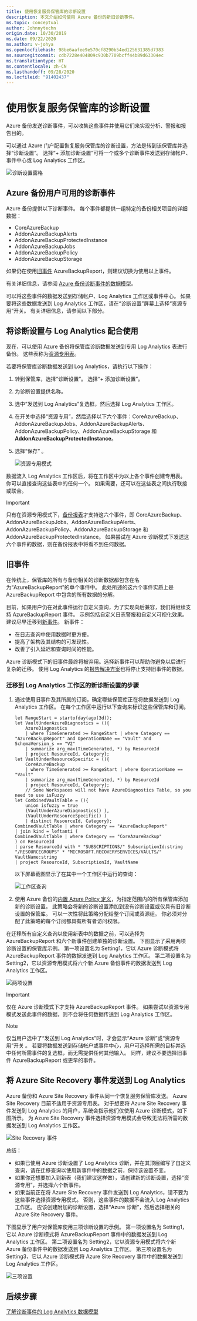 ```yaml
---
title: 使用恢复服务保管库的诊断设置
description: 本文介绍如何使用 Azure 备份的新旧诊断事件。
ms.topic: conceptual
author: Johnnytechn
origin.date: 10/30/2019
ms.date: 09/22/2020
ms.author: v-johya
ms.openlocfilehash: 98be6aafee9e570cf8290b54ed125631385d7383
ms.sourcegitcommit: cdb7228e404809c930b7709bcff44b89d63304ec
ms.translationtype: HT
ms.contentlocale: zh-CN
ms.lasthandoff: 09/28/2020
ms.locfileid: "91402437"
---
```

# <a name="use-diagnostics-settings-for-recovery-services-vaults"></a>使用恢复服务保管库的诊断设置

Azure 备份发送诊断事件，可以收集这些事件并使用它们来实现分析、警报和报告目的。

可以通过 Azure 门户配置恢复服务保管库的诊断设置，方法是转到该保管库并选择“诊断设置”。 选择“+ 添加诊断设置”可将一个或多个诊断事件发送到存储帐户、事件中心或 Log Analytics 工作区。

![诊断设置窗格](./media/backup-azure-diagnostics-events/diagnostics-settings-blade.png)

## <a name="diagnostics-events-available-for-azure-backup-users"></a>Azure 备份用户可用的诊断事件

Azure 备份提供以下诊断事件。 每个事件都提供一组特定的备份相关项目的详细数据：

* CoreAzureBackup
* AddonAzureBackupAlerts
* AddonAzureBackupProtectedInstance
* AddonAzureBackupJobs
* AddonAzureBackupPolicy
* AddonAzureBackupStorage

如果仍在使用[旧事件](#legacy-event) AzureBackupReport，则建议切换为使用以上事件。

有关详细信息，请参阅 [Azure 备份诊断事件的数据模型](./backup-azure-reports-data-model.md)。

可以将这些事件的数据发送到存储帐户、Log Analytics 工作区或事件中心。 如果要将这些数据发送到 Log Analytics 工作区，请在“诊断设置”屏幕上选择“资源专用”开关。 有关详细信息，请参阅以下部分。

## <a name="use-diagnostics-settings-with-log-analytics"></a>将诊断设置与 Log Analytics 配合使用

现在，可以使用 Azure 备份将保管库诊断数据发送到专用 Log Analytics 表进行备份。 这些表称为[资源专用表](../azure-monitor/platform/resource-logs.md#send-to-log-analytics-workspace)。

若要将保管库诊断数据发送到 Log Analytics，请执行以下操作：

1. 转到保管库，选择“诊断设置”。 选择“+ 添加诊断设置”。
1. 为诊断设置提供名称。
1. 选中“发送到 Log Analytics”复选框，然后选择 Log Analytics 工作区。
1. 在开关中选择“资源专用”，然后选择以下六个事件：CoreAzureBackup、AddonAzureBackupJobs、AddonAzureBackupAlerts、AddonAzureBackupPolicy、AddonAzureBackupStorage 和 **AddonAzureBackupProtectedInstance**。
1. 选择“保存” 。

   ![资源专用模式](./media/backup-azure-diagnostics-events/resource-specific-blade.png)

数据流入 Log Analytics 工作区后，将在工作区中为以上各个事件创建专用表。 你可以直接查询这些表中的任何一个。 如果需要，还可以在这些表之间执行联接或联合。

> [!IMPORTANT]
> 只有在资源专用模式下，[备份报表](./configure-reports.md)才支持这六个事件，即 CoreAzureBackup、AddonAzureBackupJobs、AddonAzureBackupAlerts、AddonAzureBackupPolicy、AddonAzureBackupStorage 和 AddonAzureBackupProtectedInstance。 如果尝试在 Azure 诊断模式下发送这六个事件的数据，则在备份报表中将看不到任何数据。

## <a name="legacy-event"></a>旧事件

在传统上，保管库的所有与备份相关的诊断数据都包含在名为“AzureBackupReport”的单个事件中。 此处所述的这六个事件实质上是 AzureBackupReport 中包含的所有数据的分解。

目前，如果用户仍在对此事件运行自定义查询，为了实现向后兼容，我们将继续支持 AzureBackupReport 事件。 示例包括自定义日志警报和自定义可视化效果。 建议尽早迁移到[新事件](#diagnostics-events-available-for-azure-backup-users)。 新事件：

* 在日志查询中使用数据时更方便。
* 提高了架构及其结构的可发现性。
* 改善了引入延迟和查询时间的性能。

Azure 诊断模式下的旧事件最终将被弃用。选择新事件可以帮助你避免以后进行复杂的迁移。 使用 Log Analytics 的[报告解决方案](./configure-reports.md)也将停止支持旧事件的数据。

### <a name="steps-to-move-to-new-diagnostics-settings-for-a-log-analytics-workspace"></a>迁移到 Log Analytics 工作区的新诊断设置的步骤

1. 通过使用旧事件及其所属的订阅，确定哪些保管库正在将数据发送到 Log Analytics 工作区。 在每个工作区中运行以下查询来标识这些保管库和订阅。

    ````Kusto
    let RangeStart = startofday(ago(3d));
    let VaultUnderAzureDiagnostics = (){
        AzureDiagnostics
        | where TimeGenerated >= RangeStart | where Category == "AzureBackupReport" and OperationName == "Vault" and SchemaVersion_s == "V2"
        | summarize arg_max(TimeGenerated, *) by ResourceId
        | project ResourceId, Category};
    let VaultUnderResourceSpecific = (){
        CoreAzureBackup
        | where TimeGenerated >= RangeStart | where OperationName == "Vault"
        | summarize arg_max(TimeGenerated, *) by ResourceId
        | project ResourceId, Category};
        // Some Workspaces will not have AzureDiagnostics Table, so you need to use isFuzzy
    let CombinedVaultTable = (){
        union isfuzzy = true
        (VaultUnderAzureDiagnostics() ),
        (VaultUnderResourceSpecific() )
        | distinct ResourceId, Category};
    CombinedVaultTable | where Category == "AzureBackupReport"
    | join kind = leftanti (
    CombinedVaultTable | where Category == "CoreAzureBackup"
    ) on ResourceId
    | parse ResourceId with * "SUBSCRIPTIONS/" SubscriptionId:string "/RESOURCEGROUPS" * "MICROSOFT.RECOVERYSERVICES/VAULTS/" VaultName:string
    | project ResourceId, SubscriptionId, VaultName
    ````

    以下屏幕截图显示了在其中一个工作区中运行的查询：

    ![工作区查询](./media/backup-azure-diagnostics-events/workspace-query.png)

2. 使用 Azure 备份的[内置 Azure Policy 定义](./azure-policy-configure-diagnostics.md)，为指定范围内的所有保管库添加新的诊断设置。 此策略会将新的诊断设置添加到没有诊断设置或仅具有旧诊断设置的保管库。 可以一次性将此策略分配给整个订阅或资源组。 你必须对分配了此策略的每个订阅都具有所有者访问权限。

在迁移所有自定义查询以使用新表中的数据之前，可以选择为 AzureBackupReport 和六个新事件创建单独的诊断设置。 下图显示了采用两项诊断设置的保管库示例。 第一项设置名为 Setting1，它以 Azure 诊断模式将 AzureBackupReport 事件的数据发送到 Log Analytics 工作区。 第二项设置名为 Setting2，它以资源专用模式将六个新 Azure 备份事件的数据发送到 Log Analytics 工作区。

![两项设置](./media/backup-azure-diagnostics-events/two-settings-example.png)

> [!IMPORTANT]
> 仅在 Azure 诊断模式下才支持 AzureBackupReport 事件。 如果尝试以资源专用模式发送此事件的数据，则不会将任何数据传送到 Log Analytics 工作区。

> [!NOTE]
> 仅当用户选中了“发送到 Log Analytics”时，才会显示“Azure 诊断”或“资源专用”开关  。 若要将数据发送到存储帐户或事件中心，用户可选择所需的目标并选中任何所需事件的复选框，而无需提供任何其他输入。 同样，建议不要选择旧事件 AzureBackupReport 或更早的事件。

## <a name="send-azure-site-recovery-events-to-log-analytics"></a>将 Azure Site Recovery 事件发送到 Log Analytics

Azure 备份和 Azure Site Recovery 事件从同一个恢复服务保管库发送。 Azure Site Recovery 目前不适用于资源专用表。 对于想要将 Azure Site Recovery 事件发送到 Log Analytics 的用户，系统会指示他们仅使用 Azure 诊断模式，如下图所示。 为 Azure Site Recovery 事件选择资源专用模式会导致无法将所需的数据发送到 Log Analytics 工作区。

![Site Recovery 事件](./media/backup-azure-diagnostics-events/site-recovery-settings.png)

总结：

* 如果已使用 Azure 诊断设置了 Log Analytics 诊断，并在其顶层编写了自定义查询，请在迁移查询以使用新事件中的数据之前，保持该设置不变。
* 如果你还想要加入到新表（我们建议这样做），请创建新的诊断设置，选择“资源专用”，并选择六个新事件。
* 如果当前正在将 Azure Site Recovery 事件发送到 Log Analytics，请不要为这些事件选择资源专用模式。 否则，这些事件的数据不会流入 Log Analytics 工作区。 应该创建附加的诊断设置，选择“Azure 诊断”，然后选择相关的 Azure Site Recovery 事件。

下图显示了用户对保管库使用三项诊断设置的示例。 第一项设置名为 Setting1，它以 Azure 诊断模式将 AzureBackupReport 事件中的数据发送到 Log Analytics 工作区。 第二项设置名为 Setting2，它以资源专用模式将六个新 Azure 备份事件中的数据发送到 Log Analytics 工作区。 第三项设置名为 Setting3，它以 Azure 诊断模式将 Azure Site Recovery 事件中的数据发送到 Log Analytics 工作区。

![三项设置](./media/backup-azure-diagnostics-events/three-settings-example.png)

## <a name="next-steps"></a>后续步骤

[了解诊断事件的 Log Analytics 数据模型](./backup-azure-reports-data-model.md)

